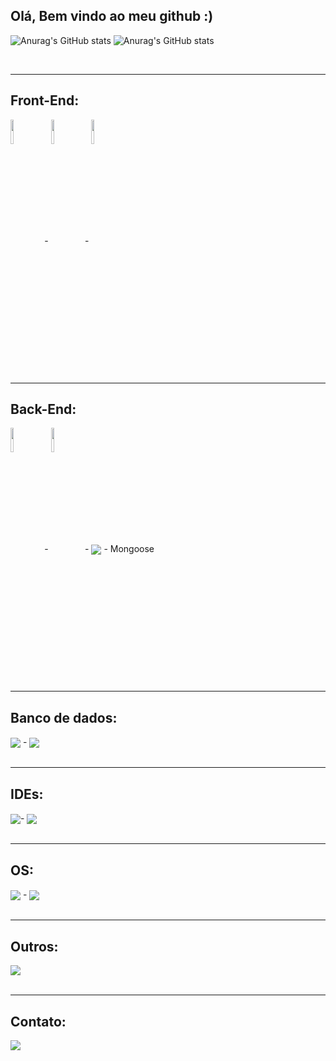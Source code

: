 ## Olá, Bem vindo ao meu github :) 

![Anurag's GitHub stats](https://github-readme-stats.vercel.app/api?username=Guilherme-Goncalves-de-Souza&show_icons=true&theme=radical)
![Anurag's GitHub stats](https://github-readme-stats.vercel.app/api/top-langs/?username=Guilherme-Goncalves-de-Souza&theme=radical)


<br>
<hr>

## Front-End:
<div>
  <img align = "center" width="10%" src = "https://img.shields.io/badge/HTML5-E34F26?style=for-the- badge&logo=html5&logoColor=white"> -
  <img align = "center" width="10%" src = "https://img.shields.io/badge/CSS3-1572B6?style=for-the-  badge&logo=css3&logoColor=white"> -
  <img align = "center" height="10%" src = "https://img.shields.io/badge/JavaScript-323330?style=for-the-badge&logo=javascript&logoColor=F7DF1E">
</div>
<br>
<hr>

## Back-End:
<div>
  <img align = "center" width="10%" src = "https://img.shields.io/badge/Node.js-43853D?style=for-the-badge&logo=node-dot-js&logoColor=white"> -
  <img align = "center" width="10%" src = "https://img.shields.io/badge/npm-CB3837?style=for-the-badge&logo=npm&logoColor=white"> -
  <img align = "center" src = "https://img.shields.io/badge/Express.js-000000?style=for-the-badge&logo=express&logoColor=white"> -
  Mongoose
</div>
  
<br>
<hr>

## Banco de dados:
<div>
  <img align = "center" src = "https://img.shields.io/badge/MongoDB-4EA94B?style=for-the-badge&logo=mongodb&logoColor=white"> - 
  <img align = "center" src = "https://img.shields.io/badge/MySQL-00000F?style=for-the-badge&logo=mysql&logoColor=white">
</div>

<br>
<hr>

## IDEs:
<div>
  <img align = "center" src = "https://img.shields.io/badge/Visual_Studio_Code-0078D4?style=for-the-badge&logo=visual%20studio%20code&logoColor=white">-
  <img align = "center" src = "https://img.shields.io/badge/Arduino_IDE-00979D?style=for-the-badge&logo=arduino&logoColor=white">
</div>

<br>
<hr>

## OS:
<div>
  <img align = "center" src = "https://img.shields.io/badge/Windows-0078D6?style=for-the-badge&logo=windows&logoColor=white"> -
  <img align = "center" src = "https://img.shields.io/badge/Linux-FCC624?style=for-the-badge&logo=linux&logoColor=black">
</div>

<br>
<hr>

## Outros:
<div>
  <img align = "center" src = "https://img.shields.io/badge/Git-F05032?style=for-the-badge&logo=git&logoColor=white">
</div>

<br>
<hr>

## Contato:
<div>
  <img align = "center" src = "https://img.shields.io/badge/LinkedIn-0077B5?style=for-the-badge&logo=linkedin&logoColor=white">
</div>

<!-- Créditos: 1-https://github.com/alexandresanlim/Badges4-README.md-Profile#-office- 
               2-https://github.com/rafaballerini/rafaballerini
               3-https://github.com/anuraghazra/github-readme-stats/blob/master/docs/readme_pt-BR.md#cart%C3%A3o-de-estat%C3%ADsticas-do-github 
-->
